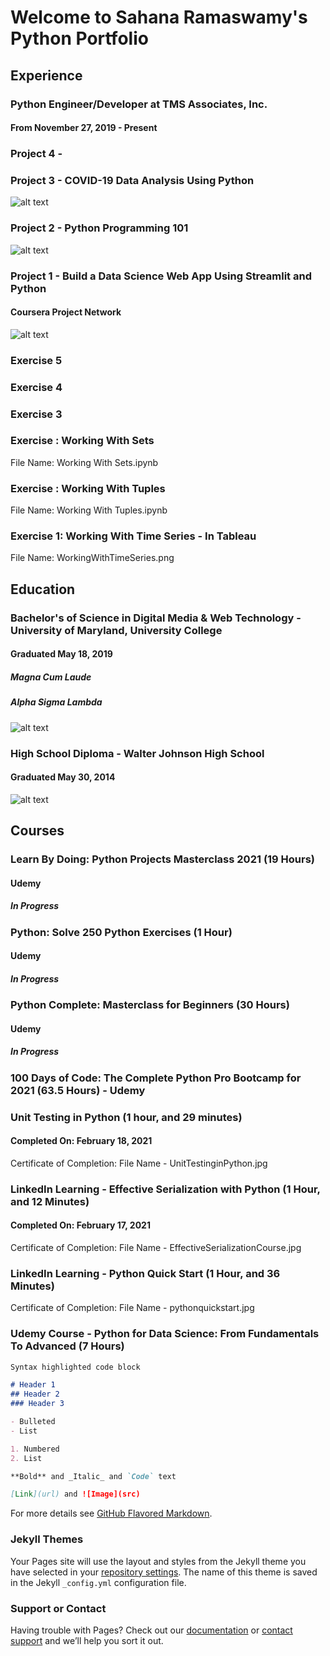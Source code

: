 # Welcome to Sahana Ramaswamy's Python Portfolio

## Experience
### Python Engineer/Developer at TMS Associates, Inc. 
#### From November 27, 2019 - Present 
### Project 4 - 
### Project 3 - COVID-19 Data Analysis Using Python
![alt text](https://github.com/Sahana1218/Python-Portfolio/blob/master/Covid-19DataAnalysis.JPG)
### Project 2 - Python Programming 101 
![alt text](https://github.com/Sahana1218/Python-Portfolio/blob/master/PythonProgramming101Project.JPG)
### Project 1 - Build a Data Science Web App Using Streamlit and Python 
#### Coursera Project Network 
![alt text](https://github.com/Sahana1218/Python-Portfolio/blob/master/BuildADataScienceWebAppUsingStreamlitandPython.JPG)
### Exercise 5
### Exercise 4
### Exercise 3
### Exercise : Working With Sets
File Name: Working With Sets.ipynb
### Exercise : Working With Tuples 
File Name: Working With Tuples.ipynb
### Exercise 1: Working With Time Series - In Tableau
File Name: WorkingWithTimeSeries.png
## Education 
### Bachelor's of Science in Digital Media & Web Technology - University of Maryland, University College
#### Graduated May 18, 2019
##### Magna Cum Laude
##### Alpha Sigma Lambda
![alt text](https://github.com/Sahana1218/Python-Portfolio/blob/master/BSDegree.jpg)
### High School Diploma - Walter Johnson High School
#### Graduated May 30, 2014
![alt text](https://github.com/Sahana1218/Python-Portfolio/blob/master/HSDiploma.jpg)
## Courses
### 
### Learn By Doing: Python Projects Masterclass 2021 (19 Hours)
#### Udemy
##### In Progress
### Python: Solve 250 Python Exercises (1 Hour)
#### Udemy
##### In Progress
### Python Complete: Masterclass for Beginners (30 Hours)
#### Udemy
##### In Progress
### 100 Days of Code: The Complete Python Pro Bootcamp for 2021 (63.5 Hours) - Udemy
### Unit Testing in Python (1 hour, and 29 minutes)
#### Completed On: February 18, 2021 
Certificate of Completion: File Name - UnitTestinginPython.jpg
### LinkedIn Learning - Effective Serialization with Python (1 Hour, and 12 Minutes)
#### Completed On: February 17, 2021 
Certificate of Completion: File Name - EffectiveSerializationCourse.jpg
### LinkedIn Learning - Python Quick Start (1 Hour, and 36 Minutes)
Certificate of Completion: File Name - pythonquickstart.jpg 
### Udemy Course - Python for Data Science: From Fundamentals To Advanced (7 Hours)


```markdown
Syntax highlighted code block

# Header 1
## Header 2
### Header 3

- Bulleted
- List

1. Numbered
2. List

**Bold** and _Italic_ and `Code` text

[Link](url) and ![Image](src)
```

For more details see [GitHub Flavored Markdown](https://guides.github.com/features/mastering-markdown/).

### Jekyll Themes

Your Pages site will use the layout and styles from the Jekyll theme you have selected in your [repository settings](https://github.com/Sahana1218/Sahana_Portfolio/settings). The name of this theme is saved in the Jekyll `_config.yml` configuration file.

### Support or Contact

Having trouble with Pages? Check out our [documentation](https://docs.github.com/categories/github-pages-basics/) or [contact support](https://support.github.com/contact) and we’ll help you sort it out.
